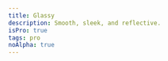 ```yaml
---
title: Glassy
description: Smooth, sleek, and reflective.
isPro: true
tags: pro
noAlpha: true
---
```


